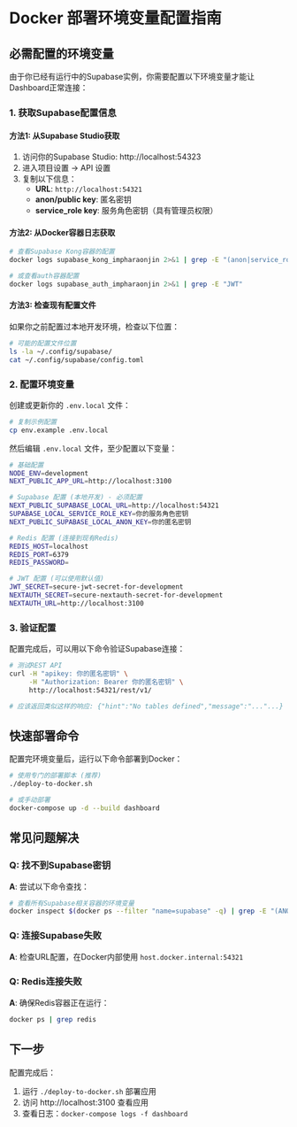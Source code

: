 # Docker 部署环境变量配置指南

## 必需配置的环境变量

由于你已经有运行中的Supabase实例，你需要配置以下环境变量才能让Dashboard正常连接：

### 1. 获取Supabase配置信息

#### 方法1: 从Supabase Studio获取

1. 访问你的Supabase Studio: http://localhost:54323
2. 进入项目设置 → API 设置
3. 复制以下信息：
   - **URL**: `http://localhost:54321`
   - **anon/public key**: 匿名密钥
   - **service_role key**: 服务角色密钥（具有管理员权限）

#### 方法2: 从Docker容器日志获取

```bash
# 查看Supabase Kong容器的配置
docker logs supabase_kong_impharaonjin 2>&1 | grep -E "(anon|service_role)"

# 或查看auth容器配置
docker logs supabase_auth_impharaonjin 2>&1 | grep -E "JWT"
```

#### 方法3: 检查现有配置文件

如果你之前配置过本地开发环境，检查以下位置：

```bash
# 可能的配置文件位置
ls -la ~/.config/supabase/
cat ~/.config/supabase/config.toml
```

### 2. 配置环境变量

创建或更新你的 `.env.local` 文件：

```bash
# 复制示例配置
cp env.example .env.local
```

然后编辑 `.env.local` 文件，至少配置以下变量：

```bash
# 基础配置
NODE_ENV=development
NEXT_PUBLIC_APP_URL=http://localhost:3100

# Supabase 配置 (本地开发) - 必须配置
NEXT_PUBLIC_SUPABASE_LOCAL_URL=http://localhost:54321
SUPABASE_LOCAL_SERVICE_ROLE_KEY=你的服务角色密钥
NEXT_PUBLIC_SUPABASE_LOCAL_ANON_KEY=你的匿名密钥

# Redis 配置 (连接到现有Redis)
REDIS_HOST=localhost
REDIS_PORT=6379
REDIS_PASSWORD=

# JWT 配置 (可以使用默认值)
JWT_SECRET=secure-jwt-secret-for-development
NEXTAUTH_SECRET=secure-nextauth-secret-for-development
NEXTAUTH_URL=http://localhost:3100
```

### 3. 验证配置

配置完成后，可以用以下命令验证Supabase连接：

```bash
# 测试REST API
curl -H "apikey: 你的匿名密钥" \
     -H "Authorization: Bearer 你的匿名密钥" \
     http://localhost:54321/rest/v1/

# 应该返回类似这样的响应: {"hint":"No tables defined","message":"..."...}
```

## 快速部署命令

配置完环境变量后，运行以下命令部署到Docker：

```bash
# 使用专门的部署脚本 (推荐)
./deploy-to-docker.sh

# 或手动部署
docker-compose up -d --build dashboard
```

## 常见问题解决

### Q: 找不到Supabase密钥

**A**: 尝试以下命令查找：

```bash
# 查看所有Supabase相关容器的环境变量
docker inspect $(docker ps --filter "name=supabase" -q) | grep -E "(ANON|SERVICE_ROLE|JWT)"
```

### Q: 连接Supabase失败

**A**: 检查URL配置，在Docker内部使用 `host.docker.internal:54321`

### Q: Redis连接失败

**A**: 确保Redis容器正在运行：

```bash
docker ps | grep redis
```

## 下一步

配置完成后：

1. 运行 `./deploy-to-docker.sh` 部署应用
2. 访问 http://localhost:3100 查看应用
3. 查看日志：`docker-compose logs -f dashboard`
